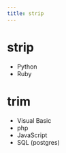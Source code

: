 ```yaml
---
title: strip
---
```



# strip

* Python
* Ruby


# trim

* Visual Basic
* php
* JavaScript
* SQL (postgres)

